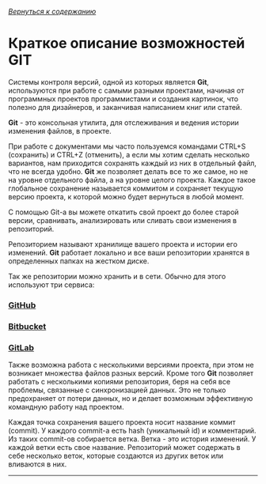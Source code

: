 [*Вернуться к содержанию*](/readme.md)

# Краткое описание возможностей GIT

Системы контроля версий, одной из которых является **Git**, используются при работе с самыми разными проектами, начиная от программных проектов программистами и создания картинок, что полезно для дизайнеров, и заканчивая написанием книг или статей. 

**Git** - это консольная утилита, для отслеживания и ведения истории изменения файлов, в проекте.

При работе с документами мы часто пользуемся командами CTRL+S (сохранить) и CTRL+Z (отменить), а если мы хотим сделать несколько вариантов, нам приходится сохранять каждый из них в отдельный файл, что не всегда удобно. **Git** же позволяет делать все то же самое, но не на уровне отдельного файла, а на уровне целого проекта. Каждое такое глобальное сохранение называется коммитом и сохраняет текущую версию проекта, к которой можно будет вернуться в любой момент.

С помощью Git-a вы можете откатить свой проект до более старой версии, сравнивать, анализировать или сливать свои изменения в репозиторий.

Репозиторием называют хранилище вашего проекта и истории его изменений. **Git** работает локально и все ваши репозитории хранятся в определенных папках на жестком диске.

Так же репозитории можно хранить и в сети. Обычно для этого используют три сервиса:

### [GitHub](https://github.com/)

### [Bitbucket](https://bitbucket.org/)

### [GitLab](https://about.gitlab.com/)

Также возможна работа с несколькими версиями проекта, при этом не возникает множества файлов разных версий. Кроме того **Git** позволяет работать с несколькими копиями репозитория, беря на себя все проблемы, связанные с синхронизацией данных. Это не только предохраняет от потери данных, но и делает возможным эффективную командную работу над проектом.

Каждая точка сохранения вашего проекта носит название коммит (commit). У каждого commit-a есть hash (уникальный id) и комментарий. Из таких commit-ов собирается ветка. Ветка - это история изменений. У каждой ветки есть свое название. Репозиторий может содержать в себе несколько веток, которые создаются из других веток или вливаются в них.

***